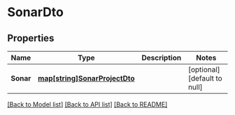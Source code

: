 # SonarDto

## Properties
Name | Type | Description | Notes
------------ | ------------- | ------------- | -------------
**Sonar** | [**map[string]SonarProjectDto**](SonarProjectDto.md) |  | [optional] [default to null]

[[Back to Model list]](../README.md#documentation-for-models) [[Back to API list]](../README.md#documentation-for-api-endpoints) [[Back to README]](../README.md)

